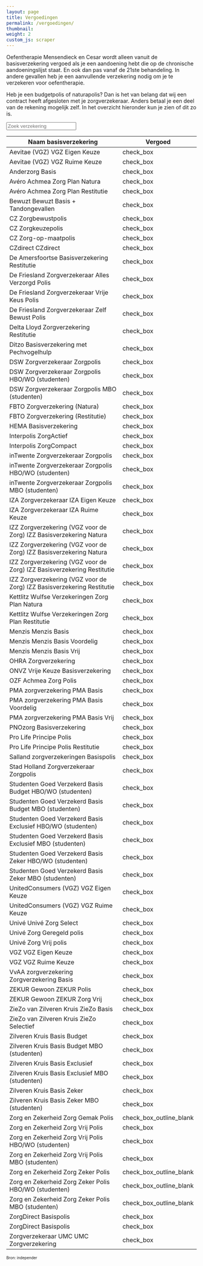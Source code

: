 ```yaml
---
layout: page
title: Vergoedingen
permalink: /vergoedingen/
thumbnail:
weight: 2
custom_js: scraper
---
```


  <p>Oefentherapie Mensendieck en Cesar wordt alleen vanuit de basisverzekering vergoed als je een aandoening hebt die op de chronische aandoeningslijst staat. En ook dan pas vanaf de 21ste behandeling. In andere gevallen heb je een aanvullende verzekering
      nodig om je te verzekeren voor oefentherapie.</p>
  <P>Heb je een budgetpolis of naturapolis? Dan is het van belang dat wij een contract heeft afgesloten met je zorgverzekeraar. Anders betaal je een deel van de rekening mogelijk zelf. In het overzicht hieronder kun je zien of dit zo is.</P><input type="text"
      id="search" placeholder="Zoek verzekering" />
  <div id="table">
      <table id="tableBackupStatic" class="vergelijkTable bordered">
          <thead>
              <tr class="header">
                  <th class="title">Naam basisverzekering</th>
                  <th class="title">Vergoed</th>
              </tr>
          </thead>
          <tbody>
              <tr class="odd">
                  <td class="title">Aevitae (VGZ) VGZ Eigen Keuze</td>
                  <td class="data"><span class="material-icons">check_box</span></td>
              </tr>
              <tr class="even">
                  <td class="title">Aevitae (VGZ) VGZ Ruime Keuze</td>
                  <td class="data"><span class="material-icons">check_box</span></td>
              </tr>
              <tr class="odd">
                  <td class="title">Anderzorg Basis</td>
                  <td class="data"><span class="material-icons">check_box</span></td>
              </tr>
              <tr class="even">
                  <td class="title">Avéro Achmea Zorg Plan Natura</td>
                  <td class="data"><span class="material-icons">check_box</span></td>
              </tr>
              <tr class="odd">
                  <td class="title">Avéro Achmea Zorg Plan Restitutie</td>
                  <td class="data"><span class="material-icons">check_box</span></td>
              </tr>
              <tr class="even">
                  <td class="title">Bewuzt Bewuzt Basis + Tandongevallen</td>
                  <td class="data"><span class="material-icons">check_box</span></td>
              </tr>
              <tr class="odd">
                  <td class="title">CZ Zorgbewustpolis</td>
                  <td class="data"><span class="material-icons">check_box</span></td>
              </tr>
              <tr class="even">
                  <td class="title">CZ Zorgkeuzepolis</td>
                  <td class="data"><span class="material-icons">check_box</span></td>
              </tr>
              <tr class="odd">
                  <td class="title">CZ Zorg-op-maatpolis</td>
                  <td class="data"><span class="material-icons">check_box</span></td>
              </tr>
              <tr class="even">
                  <td class="title">CZdirect CZdirect</td>
                  <td class="data"><span class="material-icons">check_box</span></td>
              </tr>
              <tr class="odd">
                  <td class="title">De Amersfoortse Basisverzekering Restitutie</td>
                  <td class="data"><span class="material-icons">check_box</span></td>
              </tr>
              <tr class="even">
                  <td class="title">De Friesland Zorgverzekeraar Alles Verzorgd Polis</td>
                  <td class="data"><span class="material-icons">check_box</span></td>
              </tr>
              <tr class="odd">
                  <td class="title">De Friesland Zorgverzekeraar Vrije Keus Polis</td>
                  <td class="data"><span class="material-icons">check_box</span></td>
              </tr>
              <tr class="even">
                  <td class="title">De Friesland Zorgverzekeraar Zelf Bewust Polis</td>
                  <td class="data"><span class="material-icons">check_box</span></td>
              </tr>
              <tr class="odd">
                  <td class="title">Delta Lloyd Zorgverzekering Restitutie</td>
                  <td class="data"><span class="material-icons">check_box</span></td>
              </tr>
              <tr class="even">
                  <td class="title">Ditzo Basisverzekering met Pechvogelhulp</td>
                  <td class="data"><span class="material-icons">check_box</span></td>
              </tr>
              <tr class="odd">
                  <td class="title">DSW Zorgverzekeraar Zorgpolis</td>
                  <td class="data"><span class="material-icons">check_box</span></td>
              </tr>
              <tr class="even">
                  <td class="title">DSW Zorgverzekeraar Zorgpolis HBO/WO (studenten)</td>
                  <td class="data"><span class="material-icons">check_box</span></td>
              </tr>
              <tr class="odd">
                  <td class="title">DSW Zorgverzekeraar Zorgpolis MBO (studenten)</td>
                  <td class="data"><span class="material-icons">check_box</span></td>
              </tr>
              <tr class="even">
                  <td class="title">FBTO Zorgverzekering (Natura)</td>
                  <td class="data"><span class="material-icons">check_box</span></td>
              </tr>
              <tr class="odd">
                  <td class="title">FBTO Zorgverzekering (Restitutie)</td>
                  <td class="data"><span class="material-icons">check_box</span></td>
              </tr>
              <tr class="even">
                  <td class="title">HEMA Basisverzekering</td>
                  <td class="data"><span class="material-icons">check_box</span></td>
              </tr>
              <tr class="odd">
                  <td class="title">Interpolis ZorgActief</td>
                  <td class="data"><span class="material-icons">check_box</span></td>
              </tr>
              <tr class="even">
                  <td class="title">Interpolis ZorgCompact</td>
                  <td class="data"><span class="material-icons">check_box</span></td>
              </tr>
              <tr class="odd">
                  <td class="title">inTwente Zorgverzekeraar Zorgpolis</td>
                  <td class="data"><span class="material-icons">check_box</span></td>
              </tr>
              <tr class="even">
                  <td class="title">inTwente Zorgverzekeraar Zorgpolis HBO/WO (studenten)</td>
                  <td class="data"><span class="material-icons">check_box</span></td>
              </tr>
              <tr class="odd">
                  <td class="title">inTwente Zorgverzekeraar Zorgpolis MBO (studenten)</td>
                  <td class="data"><span class="material-icons">check_box</span></td>
              </tr>
              <tr class="even">
                  <td class="title">IZA Zorgverzekeraar IZA Eigen Keuze</td>
                  <td class="data"><span class="material-icons">check_box</span></td>
              </tr>
              <tr class="odd">
                  <td class="title">IZA Zorgverzekeraar IZA Ruime Keuze</td>
                  <td class="data"><span class="material-icons">check_box</span></td>
              </tr>
              <tr class="even">
                  <td class="title">IZZ Zorgverzekering (VGZ voor de Zorg) IZZ Basisverzekering Natura</td>
                  <td class="data"><span class="material-icons">check_box</span></td>
              </tr>
              <tr class="odd">
                  <td class="title">IZZ Zorgverzekering (VGZ voor de Zorg) IZZ Basisverzekering Natura</td>
                  <td class="data"><span class="material-icons">check_box</span></td>
              </tr>
              <tr class="even">
                  <td class="title">IZZ Zorgverzekering (VGZ voor de Zorg) IZZ Basisverzekering Restitutie</td>
                  <td class="data"><span class="material-icons">check_box</span></td>
              </tr>
              <tr class="odd">
                  <td class="title">IZZ Zorgverzekering (VGZ voor de Zorg) IZZ Basisverzekering Restitutie</td>
                  <td class="data"><span class="material-icons">check_box</span></td>
              </tr>
              <tr class="even">
                  <td class="title">Kettlitz Wulfse Verzekeringen Zorg Plan Natura</td>
                  <td class="data"><span class="material-icons">check_box</span></td>
              </tr>
              <tr class="odd">
                  <td class="title">Kettlitz Wulfse Verzekeringen Zorg Plan Restitutie</td>
                  <td class="data"><span class="material-icons">check_box</span></td>
              </tr>
              <tr class="even">
                  <td class="title">Menzis Menzis Basis</td>
                  <td class="data"><span class="material-icons">check_box</span></td>
              </tr>
              <tr class="odd">
                  <td class="title">Menzis Menzis Basis Voordelig</td>
                  <td class="data"><span class="material-icons">check_box</span></td>
              </tr>
              <tr class="even">
                  <td class="title">Menzis Menzis Basis Vrij</td>
                  <td class="data"><span class="material-icons">check_box</span></td>
              </tr>
              <tr class="odd">
                  <td class="title">OHRA Zorgverzekering</td>
                  <td class="data"><span class="material-icons">check_box</span></td>
              </tr>
              <tr class="even">
                  <td class="title">ONVZ Vrije Keuze Basisverzekering</td>
                  <td class="data"><span class="material-icons">check_box</span></td>
              </tr>
              <tr class="odd">
                  <td class="title">OZF Achmea Zorg Polis</td>
                  <td class="data"><span class="material-icons">check_box</span></td>
              </tr>
              <tr class="even">
                  <td class="title">PMA zorgverzekering PMA Basis</td>
                  <td class="data"><span class="material-icons">check_box</span></td>
              </tr>
              <tr class="odd">
                  <td class="title">PMA zorgverzekering PMA Basis Voordelig</td>
                  <td class="data"><span class="material-icons">check_box</span></td>
              </tr>
              <tr class="even">
                  <td class="title">PMA zorgverzekering PMA Basis Vrij</td>
                  <td class="data"><span class="material-icons">check_box</span></td>
              </tr>
              <tr class="odd">
                  <td class="title">PNOzorg Basisverzekering</td>
                  <td class="data"><span class="material-icons">check_box</span></td>
              </tr>
              <tr class="even">
                  <td class="title">Pro Life Principe Polis</td>
                  <td class="data"><span class="material-icons">check_box</span></td>
              </tr>
              <tr class="odd">
                  <td class="title">Pro Life Principe Polis Restitutie</td>
                  <td class="data"><span class="material-icons">check_box</span></td>
              </tr>
              <tr class="even">
                  <td class="title">Salland zorgverzekeringen Basispolis</td>
                  <td class="data"><span class="material-icons">check_box</span></td>
              </tr>
              <tr class="odd">
                  <td class="title">Stad Holland Zorgverzekeraar Zorgpolis</td>
                  <td class="data"><span class="material-icons">check_box</span></td>
              </tr>
              <tr class="even">
                  <td class="title">Studenten Goed Verzekerd Basis Budget HBO/WO (studenten)</td>
                  <td class="data"><span class="material-icons">check_box</span></td>
              </tr>
              <tr class="odd">
                  <td class="title">Studenten Goed Verzekerd Basis Budget MBO (studenten)</td>
                  <td class="data"><span class="material-icons">check_box</span></td>
              </tr>
              <tr class="even">
                  <td class="title">Studenten Goed Verzekerd Basis Exclusief HBO/WO (studenten)</td>
                  <td class="data"><span class="material-icons">check_box</span></td>
              </tr>
              <tr class="odd">
                  <td class="title">Studenten Goed Verzekerd Basis Exclusief MBO (studenten)</td>
                  <td class="data"><span class="material-icons">check_box</span></td>
              </tr>
              <tr class="even">
                  <td class="title">Studenten Goed Verzekerd Basis Zeker HBO/WO (studenten)</td>
                  <td class="data"><span class="material-icons">check_box</span></td>
              </tr>
              <tr class="odd">
                  <td class="title">Studenten Goed Verzekerd Basis Zeker MBO (studenten)</td>
                  <td class="data"><span class="material-icons">check_box</span></td>
              </tr>
              <tr class="even">
                  <td class="title">UnitedConsumers (VGZ) VGZ Eigen Keuze</td>
                  <td class="data"><span class="material-icons">check_box</span></td>
              </tr>
              <tr class="odd">
                  <td class="title">UnitedConsumers (VGZ) VGZ Ruime Keuze</td>
                  <td class="data"><span class="material-icons">check_box</span></td>
              </tr>
              <tr class="even">
                  <td class="title">Univé Univé Zorg Select</td>
                  <td class="data"><span class="material-icons">check_box</span></td>
              </tr>
              <tr class="odd">
                  <td class="title">Univé Zorg Geregeld polis</td>
                  <td class="data"><span class="material-icons">check_box</span></td>
              </tr>
              <tr class="even">
                  <td class="title">Univé Zorg Vrij polis</td>
                  <td class="data"><span class="material-icons">check_box</span></td>
              </tr>
              <tr class="odd">
                  <td class="title">VGZ VGZ Eigen Keuze</td>
                  <td class="data"><span class="material-icons">check_box</span></td>
              </tr>
              <tr class="even">
                  <td class="title">VGZ VGZ Ruime Keuze</td>
                  <td class="data"><span class="material-icons">check_box</span></td>
              </tr>
              <tr class="odd">
                  <td class="title">VvAA zorgverzekering Zorgverzekering Basis</td>
                  <td class="data"><span class="material-icons">check_box</span></td>
              </tr>
              <tr class="even">
                  <td class="title">ZEKUR Gewoon ZEKUR Polis</td>
                  <td class="data"><span class="material-icons">check_box</span></td>
              </tr>
              <tr class="odd">
                  <td class="title">ZEKUR Gewoon ZEKUR Zorg Vrij</td>
                  <td class="data"><span class="material-icons">check_box</span></td>
              </tr>
              <tr class="even">
                  <td class="title">ZieZo van Zilveren Kruis ZieZo Basis</td>
                  <td class="data"><span class="material-icons">check_box</span></td>
              </tr>
              <tr class="odd">
                  <td class="title">ZieZo van Zilveren Kruis ZieZo Selectief</td>
                  <td class="data"><span class="material-icons">check_box</span></td>
              </tr>
              <tr class="even">
                  <td class="title">Zilveren Kruis Basis Budget</td>
                  <td class="data"><span class="material-icons">check_box</span></td>
              </tr>
              <tr class="odd">
                  <td class="title">Zilveren Kruis Basis Budget MBO (studenten)</td>
                  <td class="data"><span class="material-icons">check_box</span></td>
              </tr>
              <tr class="even">
                  <td class="title">Zilveren Kruis Basis Exclusief</td>
                  <td class="data"><span class="material-icons">check_box</span></td>
              </tr>
              <tr class="odd">
                  <td class="title">Zilveren Kruis Basis Exclusief MBO (studenten)</td>
                  <td class="data"><span class="material-icons">check_box</span></td>
              </tr>
              <tr class="even">
                  <td class="title">Zilveren Kruis Basis Zeker</td>
                  <td class="data"><span class="material-icons">check_box</span></td>
              </tr>
              <tr class="odd">
                  <td class="title">Zilveren Kruis Basis Zeker MBO (studenten)</td>
                  <td class="data"><span class="material-icons">check_box</span></td>
              </tr>
              <tr class="even">
                  <td class="title">Zorg en Zekerheid Zorg Gemak Polis</td>
                  <td class="data"><span class="material-icons">check_box_outline_blank</span></td>
              </tr>
              <tr class="odd">
                  <td class="title">Zorg en Zekerheid Zorg Vrij Polis</td>
                  <td class="data"><span class="material-icons">check_box</span></td>
              </tr>
              <tr class="even">
                  <td class="title">Zorg en Zekerheid Zorg Vrij Polis HBO/WO (studenten)</td>
                  <td class="data"><span class="material-icons">check_box</span></td>
              </tr>
              <tr class="odd">
                  <td class="title">Zorg en Zekerheid Zorg Vrij Polis MBO (studenten)</td>
                  <td class="data"><span class="material-icons">check_box</span></td>
              </tr>
              <tr class="even">
                  <td class="title">Zorg en Zekerheid Zorg Zeker Polis</td>
                  <td class="data"><span class="material-icons">check_box_outline_blank</span></td>
              </tr>
              <tr class="odd">
                  <td class="title">Zorg en Zekerheid Zorg Zeker Polis HBO/WO (studenten)</td>
                  <td class="data"><span class="material-icons">check_box_outline_blank</span></td>
              </tr>
              <tr class="even">
                  <td class="title">Zorg en Zekerheid Zorg Zeker Polis MBO (studenten)</td>
                  <td class="data"><span class="material-icons">check_box_outline_blank</span></td>
              </tr>
              <tr class="odd">
                  <td class="title">ZorgDirect Basispolis</td>
                  <td class="data"><span class="material-icons">check_box</span></td>
              </tr>
              <tr class="even">
                  <td class="title">ZorgDirect Basispolis</td>
                  <td class="data"><span class="material-icons">check_box</span></td>
              </tr>
              <tr class="odd">
                  <td class="title">Zorgverzekeraar UMC UMC Zorgverzekering</td>
                  <td class="data"><span class="material-icons">check_box</span></td>
              </tr>
          </tbody>
      </table>
  </div>
  <p style="font-size: 10px;">Bron: independer</p>
